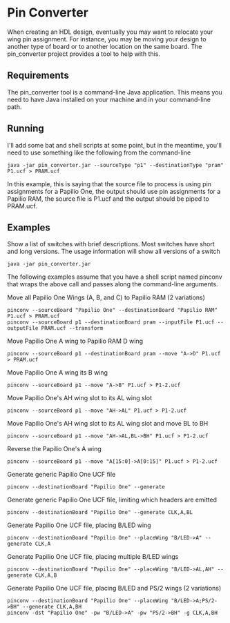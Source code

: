 # Pin Converter

When creating an HDL design, eventually you may want to relocate your wing pin assignment. For instance, you may be moving your design to another type of board or to another location on the same board. The pin_converter project provides a tool to help with this.

## Requirements

The pin_converter tool is a command-line Java application. This means you need to have Java installed on your machine and in your command-line path.

## Running

I'll add some bat and shell scripts at some point, but in the meantime, you'll need to use something like the following from the command-line

    java -jar pin_converter.jar --sourceType "p1" --destinationType "pram" P1.ucf > PRAM.ucf

In this example, this is saying that the source file to process is using pin assignments for a Papilio One, the output should use pin assignments for a Papilio RAM, the source file is P1.ucf and the output should be piped to PRAM.ucf.

## Examples

Show a list of switches with brief descriptions. Most switches have short and long versions. The usage information will show all versions of a switch

    java -jar pin_converter.jar

The following examples assume that you have a shell script named pinconv that wraps the above call and passes along the command-line arguments.

Move all Papilio One Wings (A, B, and C) to Papilio RAM (2 variations)

    pinconv --sourceBoard "Papilio One" --destinationBoard "Papilio RAM" P1.ucf > PRAM.ucf
    pinconv --sourceBoard p1 --destinationBoard pram --inputFile P1.ucf --outputFile PRAM.ucf --transform

Move Papilio One A wing to Papilio RAM D wing

    pinconv --sourceBoard p1 --destinationBoard pram --move "A->D" P1.ucf > PRAM.ucf

Move Papilio One A wing its B wing

    pinconv --sourceBoard p1 --move "A->B" P1.ucf > P1-2.ucf

Move Papilio One's AH wing slot to its AL wing slot

    pinconv --sourceBoard p1 --move "AH->AL" P1.ucf > P1-2.ucf

Move Papilio One's AH wing slot to its AL wing slot and move BL to BH

    pinconv --sourceBoard p1 --move "AH->AL,BL->BH" P1.ucf > P1-2.ucf

Reverse the Papilio One's A wing

    pinconv --sourceBoard p1 --move "A[15:0]->A[0:15]" P1.ucf > P1-2.ucf

Generate generic Papilio One UCF file

    pinconv --destinationBoard "Papilio One" --generate

Generate generic Papilio One UCF file, limiting which headers are emitted

    pinconv --destinationBoard "Papilio One" --generate CLK,A,BL

Generate Papilio One UCF file, placing B/LED wing

    pinconv --destinationBoard "Papilio One" --placeWing "B/LED->A" --generate CLK,A

Generate Papilio One UCF file, placing multiple B/LED wings

    pinconv --destinationBoard "Papilio One" --placeWing "B/LED->AL,AH" --generate CLK,A,B

Generate Papilio One UCF file, placing B/LED and PS/2 wings (2 variations)

    pinconv --destinationBoard "Papilio One" --placeWing "B/LED->A;PS/2->BH" --generate CLK,A,BH
    pinconv -dst "Papilio One" -pw "B/LED->A" -pw "PS/2->BH" -g CLK,A,BH
